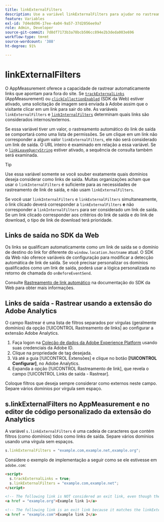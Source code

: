 ```yaml
---
title: linkExternalFilters
description: Use a variável linkExternalFilters para ajudar no rastreamento automático do link de saída.
feature: Variables
exl-id: 7d4e8d96-17ee-4a04-9a57-37d2056ee9a7
role: Admin, Developer
source-git-commit: 7d8df7173b3a78bcb506cc894e2b3deda003e696
workflow-type: tm+mt
source-wordcount: '388'
ht-degree: 91%

---
```


# linkExternalFilters

O AppMeasurement oferece a capacidade de rastrear automaticamente links que apontam para fora do site. Se [`trackExternalLinks`](trackexternallinks.md) (AppMeasurement) ou [`clickCollectionEnabled`](trackexternallinks.md) (SDK da Web) estiver ativado, uma solicitação de imagem será enviada à Adobe assim que o visitante clicar em um link para sair do site. As variáveis `linkExternalFilters` e [`linkInternalFilters`](linkinternalfilters.md) determinam quais links são considerados internos/externos.

Se essa variável tiver um valor, o rastreamento automático do link de saída se comportará como uma lista de permissões. Se um clique em um link não corresponder a algum valor `linkExternalFilters`, ele não será considerado um link de saída. O URL inteiro é examinado em relação a essa variável. Se o [`linkLeaveQueryString`](linkleavequerystring.md) estiver ativado, a sequência de consulta também será examinada.

>[!TIP]
>
>Use essa variável somente se você souber exatamente quais domínios deseja considerar como links de saída. Muitas organizações acham que usar o `linkInternalFilters` é suficiente para as necessidades de rastreamento de link de saída, e não usam `linkExternalFilters`.

Se você usar `linkInternalFilters` e `linkExternalFilters` simultaneamente, o link clicado deverá corresponder a `linkExternalFilters` **e** não corresponder a `linkInternalFilters` para ser considerado um link de saída. Se um link clicado corresponder aos critérios do link de saída e do link de download, o tipo de link de download terá prioridade.

## Links de saída no SDK da Web

Os links se qualificam automaticamente como um link de saída se o domínio de destino do link for diferente do `window.location.hostname` atual. O SDK da Web não oferece variáveis de configuração para modificar a detecção automática de link de saída. Se você precisar personalizar os domínios qualificados como um link de saída, poderá usar a lógica personalizada no retorno de chamada do `onBeforeEventSend`.

Consulte [Rastreamento de link automático](https://experienceleague.adobe.com/docs/experience-platform/edge/data-collection/track-links.html?lang=pt-BR#automaticLinkTracking) na documentação do SDK da Web para obter mais informações.

## Links de saída - Rastrear usando a extensão do Adobe Analytics

O campo Rastrear é uma lista de filtros separados por vírgulas (geralmente domínios) da opção [!UICONTROL Rastreamento de links] ao configurar a extensão Adobe Analytics.

1. Faça logon na [Coleção de dados da Adobe Experience Platform](https://experience.adobe.com/data-collection) usando suas credenciais da Adobe ID.
2. Clique na propriedade de tag desejada.
3. Vá até a guia [!UICONTROL Extensões] e clique no botão **[!UICONTROL Configurar]**, no Adobe Analytics.
4. Expanda a opção [!UICONTROL Rastreamento de link], que revela o campo [!UICONTROL Links de saída - Rastrear].

Coloque filtros que deseja sempre considerar como externos neste campo. Separe vários domínios por vírgula sem espaço.

## s.linkExternalFilters no AppMeasurement e no editor de código personalizado da extensão do Analytics

A variável `s.linkExternalFilters` é uma cadeia de caracteres que contém filtros (como domínios) tidos como links de saída. Separe vários domínios usando uma vírgula sem espaços.

```js
s.linkExternalFilters = "example.com,example.net,example.org";
```

Considere o exemplo de implementação a seguir como se ele estivesse em `adobe.com`:

```html
<script>
  s.trackExternalLinks = true;
  s.linkExternalFilters = "example.com,example.net";
</script>

<!-- The following link is NOT considered an exit link, even though the link is outside adobe.com -->
<a href = "example.org">Example link 1</a>

<!-- The following link is an exit link because it matches the linkExternalFilters allowlist -->
<a href = "example.com">Example link 2</a>
```
